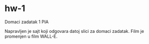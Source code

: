 # hw-1
Domaci zadatak 1 PIA

Napravljen je sajt koji odgovara datoj slici za domaci zadatak. Film je promenjen u film WALL-E.
